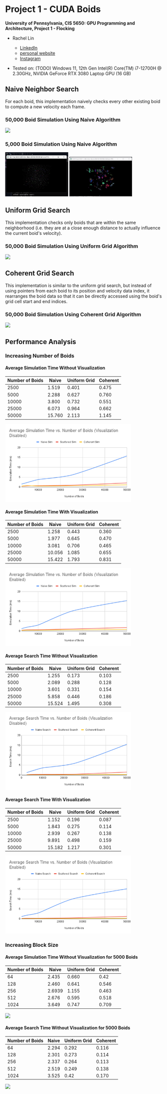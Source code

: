 # Project 1 - CUDA Boids
**University of Pennsylvania, CIS 5650: GPU Programming and Architecture,
Project 1 - Flocking**

* Rachel Lin

  * [LinkedIn](https://www.linkedin.com/in/rachel-lin-452834213/)
  * [personal website](https://www.artstation.com/rachellin4)
  * [Instagram](https://www.instagram.com/lotus_crescent/)

* Tested on: (TODO) Windows 11, 12th Gen Intel(R) Core(TM) i7-12700H @ 2.30GHz, NVIDIA GeForce RTX 3080 Laptop GPU (16 GB)

## Naive Neighbor Search

For each boid, this implementation naively checks every other existing boid to compute a new velocity each frame.

### 50,000 Boid Simulation Using Naive Algorithm

<img src="images/naive_50k.gif" width="70%">

### 5,000 Boid Simulation Using Naive Algorithm

<img src="images/flocking1.gif" width="40%">

<img src="images/flocking2.gif" width="40%">


## Uniform Grid Search

This implementation checks only boids that are within the same neighborhood (i.e. they are at a close enough distance to actually influence the current boid's velocity).

### 50,000 Boid Simulation Using Uniform Grid Algorithm

<img src="images/scattered_50k.gif" width="70%">


## Coherent Grid Search

This implementation is similar to the uniform grid search, but instead of using pointers from each boid to its position and velocity data index, it rearranges the boid data so that it can be directly accessed using the boid's grid cell start and end indices.

### 50,000 Boid Simulation Using Coherent Grid Algorithm

<img src="images/coherent_50k.gif" width="70%">


## Performance Analysis

### Increasing Number of Boids

#### Average Simulation Time Without Visualization

| Number of Boids | Naive | Uniform Grid | Coherent |
| --------- | --------- | --------- | --------- |
| 2500 | 1.519 | 0.401 | 0.475 |
| 5000 | 2.288 | 0.627 | 0.760 |
| 10000 | 3.800 | 0.732 | 0.551 |
| 25000 | 6.073 | 0.964 | 0.662 |
| 50000 | 15.760 | 2.113 | 1.145 |

<img src="images/Average Simulation Time vs. Number of Boids (Visualization Disabled).png" width="80%">


#### Average Simulation Time With Visualization

| Number of Boids | Naive | Uniform Grid | Coherent |
| --------- | --------- | --------- | --------- |
| 2500 | 1.258 | 0.443 | 0.360 |
| 5000 | 1.977 | 0.645 | 0.470 |
| 10000 | 3.081 | 0.706 | 0.465 |
| 25000 | 10.056 | 1.085 | 0.655 |
| 50000 | 15.422 | 1.793 | 0.831 |

<img src="images/Average Simulation Time vs. Number of Boids (Visualization Enabled).png" width="80%">


#### Average Search Time Without Visualization

| Number of Boids | Naive | Uniform Grid | Coherent |
| --------- | --------- | --------- | --------- |
| 2500 | 1.255 | 0.173 | 0.103 |
| 5000 | 2.089 | 0.288 | 0.128 |
| 10000 | 3.601 | 0.331 | 0.154 |
| 25000 | 5.858 | 0.446 | 0.186 |
| 50000 | 15.524 | 1.495 | 0.308 |

<img src="images/Average Search Time vs. Number of Boids (Visualization Disabled).png" width="80%">


#### Average Search Time With Visualization

| Number of Boids | Naive | Uniform Grid | Coherent |
| --------- | --------- | --------- | --------- |
| 2500 | 1.152 | 0.196 | 0.087 |
| 5000 | 1.843 | 0.275 | 0.114 |
| 10000 | 2.939 | 0.267 | 0.138 |
| 25000 | 9.891 | 0.498 | 0.159 |
| 50000 | 15.182 | 1.217 | 0.301 |

<img src="images/Average Search Time vs. Number of Boids (Visualization Enabled).png" width="80%">

### Increasing Block Size

#### Average Simulation Time Without Visualization for 5000 Boids

| Number of Boids | Naive | Uniform Grid | Coherent |
| --------- | --------- | --------- | --------- |
| 64 | 2.435 | 0.660 | 0.42 |
| 128 | 2.460 | 0.641 | 0.546 |
| 256 | 2.6939 | 1.155 | 0.463 |
| 512 | 2.676 | 0.595 | 0.518 |
| 1024 | 3.649 | 0.747 | 0.709 |

<img src="images/Average Simulation Time vs. Block Size (Visualization Disbled, 5000 Boids).png" width="80%">


#### Average Search Time Without Visualization for 5000 Boids

| Number of Boids | Naive | Uniform Grid | Coherent |
| --------- | --------- | --------- | --------- |
| 64 | 2.294 | 0.292 | 0.116 |
| 128 | 2.301 | 0.273 | 0.114 |
| 256 | 2.337 | 0.264 | 0.113 |
| 512 | 2.519 | 0.249 | 0.138 |
| 1024 | 3.525 | 0.42 | 0.170 |

<img src="images/Average Search Time vs. Block Size (Visualization Disbled, 5000 Boids).png" width="80%">
